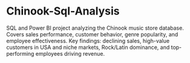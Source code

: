 # Chinook-Sql-Analysis
SQL and Power BI project analyzing the Chinook music store database. Covers sales performance, customer behavior, genre popularity, and employee effectiveness. Key findings: declining sales, high-value customers in USA and niche markets, Rock/Latin dominance, and top-performing employees driving revenue.
